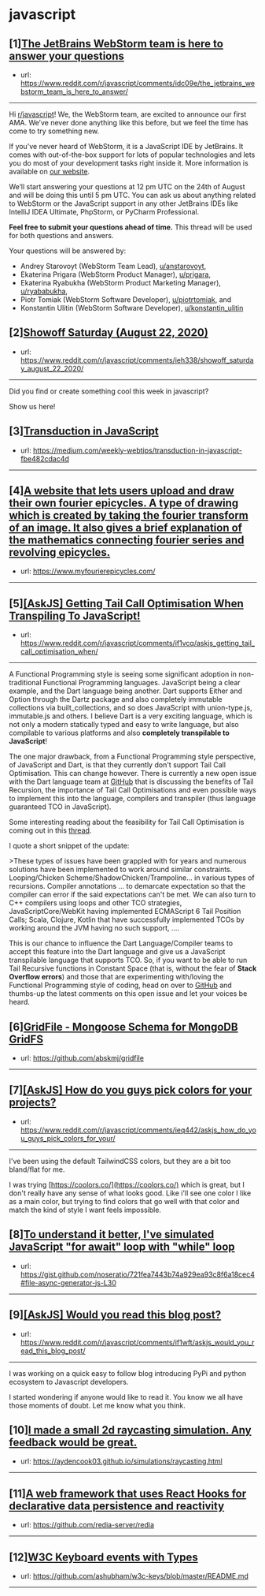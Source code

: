 # javascript
## [1][The JetBrains WebStorm team is here to answer your questions](https://www.reddit.com/r/javascript/comments/idc09e/the_jetbrains_webstorm_team_is_here_to_answer/)
- url: https://www.reddit.com/r/javascript/comments/idc09e/the_jetbrains_webstorm_team_is_here_to_answer/
---
Hi [r/javascript](https://www.reddit.com/r/javascript/)! We, the WebStorm team, are excited to announce our first AMA. We’ve never done anything like this before, but we feel the time has come to try something new.

If you’ve never heard of WebStorm, it is a JavaScript IDE by JetBrains. It comes with out-of-the-box support for lots of popular technologies and lets you do most of your development tasks right inside it. More information is available on [our website](https://www.jetbrains.com/webstorm/).

We’ll start answering your questions at 12 pm UTC on the 24th of August and will be doing this until 5 pm UTC. You can ask us about anything related to WebStorm or the JavaScript support in any other JetBrains IDEs like IntelliJ IDEA Ultimate, PhpStorm, or PyCharm Professional.

**Feel free to submit your questions ahead of time.** This thread will be used for both questions and answers.

Your questions will be answered by:

* Andrey Starovoyt (WebStorm Team Lead), [u/anstarovoyt](https://www.reddit.com/user/anstarovoyt/),
* Ekaterina Prigara (WebStorm Product Manager), [u/prigara](https://www.reddit.com/user/prigara/),
* Ekaterina Ryabukha (WebStorm Product Marketing Manager), [u/ryababukha](https://www.reddit.com/user/ryababukha),
* Piotr Tomiak (WebStorm Software Developer), [u/piotrtomiak](https://www.reddit.com/user/piotrtomiak), and
* Konstantin Ulitin (WebStorm Software Developer), [u/konstantin\_ulitin](https://www.reddit.com/user/konstantin_ulitin)
## [2][Showoff Saturday (August 22, 2020)](https://www.reddit.com/r/javascript/comments/ieh338/showoff_saturday_august_22_2020/)
- url: https://www.reddit.com/r/javascript/comments/ieh338/showoff_saturday_august_22_2020/
---
Did you find or create something cool this week in javascript? 

Show us here!
## [3][Transduction in JavaScript](https://www.reddit.com/r/javascript/comments/if0qqk/transduction_in_javascript/)
- url: https://medium.com/weekly-webtips/transduction-in-javascript-fbe482cdac4d
---

## [4][A website that lets users upload and draw their own fourier epicycles. A type of drawing which is created by taking the fourier transform of an image. It also gives a brief explanation of the mathematics connecting fourier series and revolving epicycles.](https://www.reddit.com/r/javascript/comments/ien5a7/a_website_that_lets_users_upload_and_draw_their/)
- url: https://www.myfourierepicycles.com/
---

## [5][[AskJS] Getting Tail Call Optimisation When Transpiling To JavaScript!](https://www.reddit.com/r/javascript/comments/if1vcq/askjs_getting_tail_call_optimisation_when/)
- url: https://www.reddit.com/r/javascript/comments/if1vcq/askjs_getting_tail_call_optimisation_when/
---
A Functional Programming style is seeing some significant adoption in non-traditional Functional Programming languages. JavaScript being a clear example, and the Dart language being another. Dart supports Either and Option through the Dartz package and also completely immutable collections via built\_collections, and so does JavaScript with union-type.js, immutable.js and others. I believe Dart is a very exciting language, which is not only a modern statically typed and easy to write language, but also compilable to various platforms and also **completely transpilable to JavaScript**!

The one major drawback, from a Functional Programming style perspective, of JavaScript and Dart, is that they currently don't support Tail Call Optimisation. This can change however. There is currently a new open issue with the Dart language team at [GitHub](https://github.com/dart-lang/language/issues/1159) that is discussing the benefits of Tail Recursion, the importance of Tail Call Optimisations and even possible ways to implement this into the language, compilers and transpiler (thus language guaranteed TCO in JavaScript).

Some interesting reading about the feasibility for Tail Call Optimisation is coming out in this [thread](https://github.com/dart-lang/language/issues/1159#issuecomment-678710258).

I quote a short snippet of the update:

&gt;These types of issues have been grappled with for years and numerous solutions have been implemented to work around similar constraints. Looping/Chicken Scheme/ShadowChicken/Trampoline... in various types of recursions. Compiler annotations ... to demarcate expectation so that the compiler can error if the said expectations can't be met. We can also turn to C++ compilers using loops and other TCO strategies, JavaScriptCore/WebKit having implemented ECMAScript 6 Tail Position Calls; Scala, Clojure, Kotlin that have successfully implemented TCOs by working around the JVM having no such support, ....

This is our chance to influence the Dart Language/Compiler teams to accept this feature into the Dart language and give us a JavaScript transpilable language that supports TCO. So, if you want to be able to run Tail Recursive functions in Constant Space (that is, without the fear of **Stack Overflow errors**) and those that are experimenting with/loving the Functional Programming style of coding, head on over to [GitHub](https://github.com/dart-lang/language/issues/1159#issuecomment-678710258) and thumbs-up the latest comments on this open issue and let your voices be heard.
## [6][GridFile - Mongoose Schema for MongoDB GridFS](https://www.reddit.com/r/javascript/comments/iez5x3/gridfile_mongoose_schema_for_mongodb_gridfs/)
- url: https://github.com/abskmj/gridfile
---

## [7][[AskJS] How do you guys pick colors for your projects?](https://www.reddit.com/r/javascript/comments/ieq442/askjs_how_do_you_guys_pick_colors_for_your/)
- url: https://www.reddit.com/r/javascript/comments/ieq442/askjs_how_do_you_guys_pick_colors_for_your/
---
I've been using the default TailwindCSS colors, but they are a bit too bland/flat for me.

I was trying [https://coolors.co/](https://coolors.co/) which is great, but I don't really have any sense of what looks good. Like i'll see one color I like as a main color, but trying to find colors that go well with that color and match the kind of style I want feels impossible.
## [8][To understand it better, I've simulated JavaScript "for await" loop with "while" loop](https://www.reddit.com/r/javascript/comments/if353p/to_understand_it_better_ive_simulated_javascript/)
- url: https://gist.github.com/noseratio/721fea7443b74a929ea93c8f6a18cec4#file-async-generator-js-L30
---

## [9][[AskJS] Would you read this blog post?](https://www.reddit.com/r/javascript/comments/if1wft/askjs_would_you_read_this_blog_post/)
- url: https://www.reddit.com/r/javascript/comments/if1wft/askjs_would_you_read_this_blog_post/
---
I was working on a quick easy to follow blog introducing PyPi and python ecosystem to Javascript developers.

I started wondering if anyone would like to read it. You know we all have those moments of doubt. Let me know what you think.
## [10][I made a small 2d raycasting simulation. Any feedback would be great.](https://www.reddit.com/r/javascript/comments/iecc7k/i_made_a_small_2d_raycasting_simulation_any/)
- url: https://aydencook03.github.io/simulations/raycasting.html
---

## [11][A web framework that uses React Hooks for declarative data persistence and reactivity](https://www.reddit.com/r/javascript/comments/ieh0bf/a_web_framework_that_uses_react_hooks_for/)
- url: https://github.com/redia-server/redia
---

## [12][W3C Keyboard events with Types](https://www.reddit.com/r/javascript/comments/iexd64/w3c_keyboard_events_with_types/)
- url: https://github.com/ashubham/w3c-keys/blob/master/README.md
---

